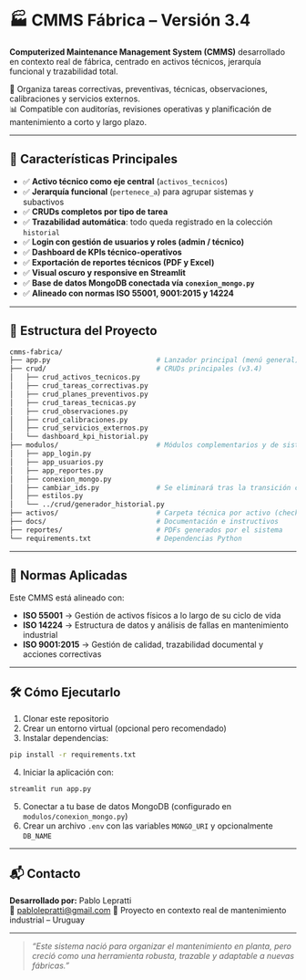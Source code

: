 # 🏭 CMMS Fábrica – Versión 3.4

**Computerized Maintenance Management System (CMMS)** desarrollado en contexto real de fábrica, centrado en activos técnicos, jerarquía funcional y trazabilidad total.

🔧 Organiza tareas correctivas, preventivas, técnicas, observaciones, calibraciones y servicios externos.  
📊 Compatible con auditorías, revisiones operativas y planificación de mantenimiento a corto y largo plazo.

---

## 🚀 Características Principales

- ✅ **Activo técnico como eje central** (`activos_tecnicos`)
- ✅ **Jerarquía funcional** (`pertenece_a`) para agrupar sistemas y subactivos
- ✅ **CRUDs completos por tipo de tarea**
- ✅ **Trazabilidad automática**: todo queda registrado en la colección `historial`
- ✅ **Login con gestión de usuarios y roles (admin / técnico)**
- ✅ **Dashboard de KPIs técnico-operativos**
- ✅ **Exportación de reportes técnicos (PDF y Excel)**
- ✅ **Visual oscuro y responsive en Streamlit**
- ✅ **Base de datos MongoDB conectada vía `conexion_mongo.py`**
- ✅ **Alineado con normas ISO 55001, 9001:2015 y 14224**

---

## 📁 Estructura del Proyecto

```bash
cmms-fabrica/
├── app.py                          # Lanzador principal (menú general)
├── crud/                           # CRUDs principales (v3.4)
│   ├── crud_activos_tecnicos.py
│   ├── crud_tareas_correctivas.py
│   ├── crud_planes_preventivos.py
│   ├── crud_tareas_tecnicas.py
│   ├── crud_observaciones.py
│   ├── crud_calibraciones.py
│   ├── crud_servicios_externos.py
│   └── dashboard_kpi_historial.py
├── modulos/                        # Módulos complementarios y de sistema
│   ├── app_login.py
│   ├── app_usuarios.py
│   ├── app_reportes.py
│   ├── conexion_mongo.py
│   ├── cambiar_ids.py              # Se eliminará tras la transición completa
│   ├── estilos.py
│   └── ../crud/generador_historial.py
├── activos/                        # Carpeta técnica por activo (checklists, fotos, planos)
├── docs/                           # Documentación e instructivos
├── reportes/                       # PDFs generados por el sistema
└── requirements.txt                # Dependencias Python
```

---

## 📌 Normas Aplicadas

Este CMMS está alineado con:

- **ISO 55001** → Gestión de activos físicos a lo largo de su ciclo de vida  
- **ISO 14224** → Estructura de datos y análisis de fallas en mantenimiento industrial  
- **ISO 9001:2015** → Gestión de calidad, trazabilidad documental y acciones correctivas

---

## 🛠️ Cómo Ejecutarlo

1. Clonar este repositorio
2. Crear un entorno virtual (opcional pero recomendado)
3. Instalar dependencias:

```bash
pip install -r requirements.txt
```

4. Iniciar la aplicación con:

```bash
streamlit run app.py
```

5. Conectar a tu base de datos MongoDB (configurado en `modulos/conexion_mongo.py`)
6. Crear un archivo `.env` con las variables `MONGO_URI` y opcionalmente `DB_NAME`

---

## 📬 Contacto

**Desarrollado por:** Pablo Lepratti  
📧 pablolepratti@gmail.com
🔗 Proyecto en contexto real de mantenimiento industrial – Uruguay

---

> *“Este sistema nació para organizar el mantenimiento en planta, pero creció como una herramienta robusta, trazable y adaptable a nuevas fábricas.”*
